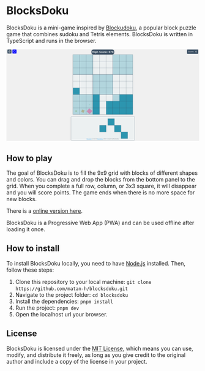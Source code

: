 # BlocksDoku

BlocksDoku is a mini-game inspired by [Blockudoku](https://play.google.com/store/apps/details?id=com.easybrain.block.puzzle.games), a popular block puzzle game that combines sudoku and Tetris elements. BlocksDoku is written in TypeScript and runs in the browser.

![screenshot](screenshots/game.png)

## How to play
The goal of BlocksDoku is to fill the 9x9 grid with blocks of different shapes and colors. You can drag and drop the blocks from the bottom panel to the grid. When you complete a full row, column, or 3x3 square, it will disappear and you will score points. The game ends when there is no more space for new blocks.

There is a [online version here](http://matan-h.com/blocksdoku/).

BlocksDoku is a Progressive Web App (PWA) and can be used offline after loading it once.

## How to install
To install BlocksDoku locally, you need to have [Node.js](https://nodejs.org) installed. Then, follow these steps:

1. Clone this repository to your local machine: `git clone https://github.com/matan-h/blocksdoku.git`
2. Navigate to the project folder: `cd blocksdoku`
3. Install the dependencies: `pnpm install`
4. Run the project: `pnpm dev`
6. Open the localhost url your browser.

## License

BlocksDoku is licensed under the [MIT License](https://opensource.org/license/MIT/), which means you can use, modify, and distribute it freely, as long as you give credit to the original author and include a copy of the license in your project.
